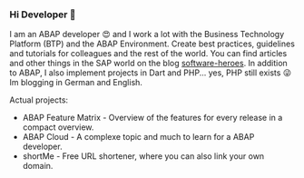 ### Hi Developer 👋

I am an ABAP developer 😍 and I work a lot with the Business Technology Platform (BTP) and the ABAP Environment. Create best practices, guidelines and tutorials for colleagues and the rest of the world. You can find articles and other things in the SAP world on the blog [software-heroes](https://software-heroes.com/en/). In addition to ABAP, I also implement projects in Dart and PHP... yes, PHP still exists 😜 Im blogging in German and English.

Actual projects:
- ABAP Feature Matrix - Overview of the features for every release in a compact overview.
- ABAP Cloud - A complexe topic and much to learn for a ABAP developer.
- shortMe - Free URL shortener, where you can also link your own domain.
